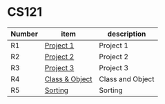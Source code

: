# CS121
| Number | item | description |
|--------|------|-------------|
| R1     | [Project 1](project-one)     |     Project 1        |
| R2     | [Project 2](project-two)     |     Project 2        |
| R3     | [Project 3]()     |      Project 3       |
| R4     | [Class & Object]()     |     Class and Object        |
| R5     | [Sorting]()     |        Sorting     |
